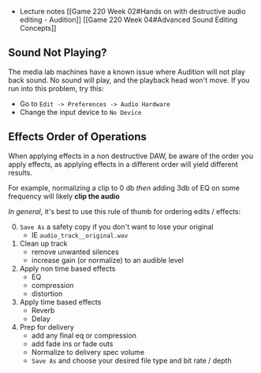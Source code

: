 - Lecture notes [[Game 220 Week 02#Hands on with destructive audio editing - Audition]] [[Game 220 Week 04#Advanced Sound Editing Concepts]]

## Sound Not Playing?
The media lab machines have a known issue where Audition will not play back sound. No sound will play, and the playback head won't move. If you run into this problem, try this:

- Go to `Edit -> Preferences -> Audio Hardware`
- Change the input device to `No Device`

## Effects Order of Operations
When applying effects in a non destructive DAW, be aware of the order you apply effects, as applying effects in a different order will yield different results.

For example, normalizing a clip to 0 db _then_ adding 3db of EQ on some frequency will likely **clip the audio**

_In general_, it's best to use this rule of thumb for ordering edits / effects:

0. `Save As` a safety copy if you don't want to lose your original
	- IE `audio_track__original.wav`
1. Clean up track
	- remove unwanted silences
	- increase gain (or normalize) to an audible level 
2. Apply non time based effects
	- EQ
	- compression
	- distortion
3. Apply time based effects
	- Reverb
	- Delay
4. Prep for delivery
	- add any final eq or compression 
	- add fade ins or fade outs
	- Normalize to delivery spec volume
	- `Save As` and choose your desired file type and bit rate / depth